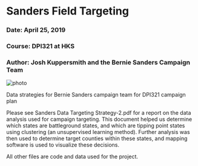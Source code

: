 # Sanders Field Targeting
### Date: April 25, 2019
### Course: DPI321 at HKS
### Author: Josh Kuppersmith and the Bernie Sanders Campaign Team

![photo](https://raw.githubusercontent.com/jkup11/Sanders_Field_Targeting/map.png)

Data strategies for Bernie Sanders campaign team for DPI321 campaign plan

Please see Sanders Data Targeting Strategy-2.pdf for a report on the data analysis used for campaign targeting. This document helped us determine which states are battleground states, and which are tipping point states using clustering (an unsupervised learning method). Further analysis was then used to determine target counties within these states, and mapping software is used to visualize these decisions. 

All other files are code and data used for the project. 
